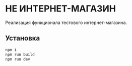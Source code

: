 # НЕ ИНТЕРНЕТ-МАГАЗИН
Реализация функционала тестового интернет-магазина.
## Установка
```sh
npm i
npm run build
npm run dev
```